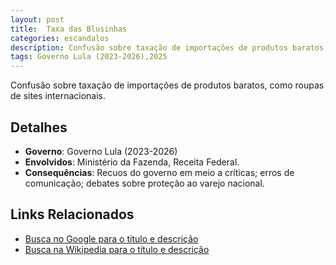 ```yaml
---
layout: post
title:  Taxa das Blusinhas
categories: escandalos
description: Confusão sobre taxação de importações de produtos baratos, como roupas de sites internacionais.
tags: Governo Lula (2023-2026),2025
---
```


Confusão sobre taxação de importações de produtos baratos, como roupas de sites internacionais.

## Detalhes
- **Governo**: Governo Lula (2023-2026)
- **Envolvidos**: Ministério da Fazenda, Receita Federal.
- **Consequências**: Recuos do governo em meio a críticas; erros de comunicação; debates sobre proteção ao varejo nacional.

## Links Relacionados
- [Busca no Google para o título e descrição](https://www.google.com/search?q=Taxa%20das%20Blusinhas%20Confus%C3%A3o%20sobre%20taxa%C3%A7%C3%A3o%20de%20importa%C3%A7%C3%B5es%20de%20produtos%20baratos%2C%20como%20roupas%20de%20sites%20internacionais.%20Governo%20Lula%20%282023-2026%29)
- [Busca na Wikipedia para o título e descrição](https://en.wikipedia.org/w/index.php?search=Taxa%20das%20Blusinhas%20Confus%C3%A3o%20sobre%20taxa%C3%A7%C3%A3o%20de%20importa%C3%A7%C3%B5es%20de%20produtos%20baratos%2C%20como%20roupas%20de%20sites%20internacionais.%20Governo%20Lula%20%282023-2026%29)
